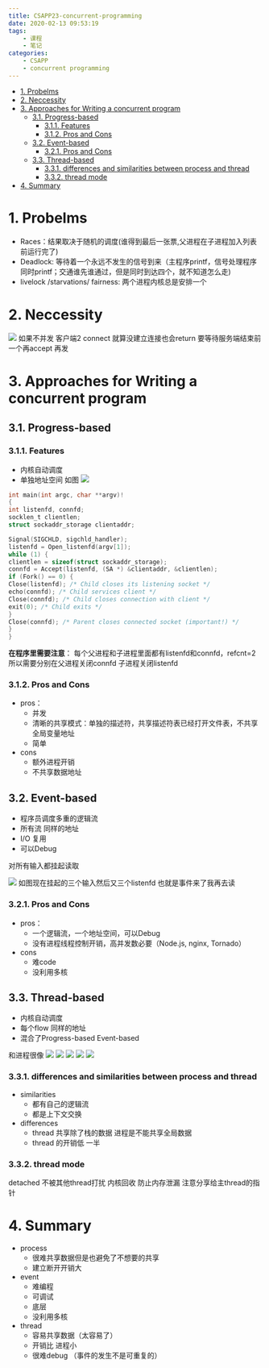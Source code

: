 ```yaml
---
title: CSAPP23-concurrent-programming
date: 2020-02-13 09:53:19
tags:
    - 课程
    - 笔记
categories: 
    - CSAPP
    - concurrent programming
---
```

<!-- TOC -->

- [1. Probelms](#1-probelms)
- [2. Neccessity](#2-neccessity)
- [3. Approaches for Writing a concurrent program](#3-approaches-for-writing-a-concurrent-program)
    - [3.1. Progress-based](#31-progress-based)
        - [3.1.1. Features](#311-features)
        - [3.1.2. Pros and Cons](#312-pros-and-cons)
    - [3.2. Event-based](#32-event-based)
        - [3.2.1. Pros and Cons](#321-pros-and-cons)
    - [3.3. Thread-based](#33-thread-based)
        - [3.3.1. differences and similarities between process and thread](#331-differences-and-similarities-between-process-and-thread)
        - [3.3.2. thread mode](#332-thread-mode)
- [4. Summary](#4-summary)

<!-- /TOC -->
# 1. Probelms
* Races：结果取决于随机的调度(谁得到最后一张票,父进程在子进程加入列表前运行完了)
* Deadlock: 等待着一个永远不发生的信号到来（主程序printf，信号处理程序同时printf；交通谁先谁通过，但是同时到达四个，就不知道怎么走)
* livelock /starvations/ fairness: 两个进程内核总是安排一个

# 2. Neccessity
![](CSAPP23-concurrent-programming/1.png)
如果不并发 客户端2 connect 就算没建立连接也会return  要等待服务端结束前一个再accept
再发

# 3. Approaches for Writing a concurrent program
## 3.1. Progress-based

### 3.1.1. Features
* 内核自动调度
* 单独地址空间
如图
![](CSAPP23-concurrent-programming/2.png)

```C
int main(int argc, char **argv)!
{
int listenfd, connfd;
socklen_t clientlen;
struct sockaddr_storage clientaddr;

Signal(SIGCHLD, sigchld_handler);
listenfd = Open_listenfd(argv[1]);
while (1) {
clientlen = sizeof(struct sockaddr_storage);
connfd = Accept(listenfd, (SA *) &clientaddr, &clientlen);
if (Fork() == 0) {
Close(listenfd); /* Child closes its listening socket */
echo(connfd); /* Child services client */
Close(connfd); /* Child closes connection with client */
exit(0); /* Child exits */
}
Close(connfd); /* Parent closes connected socket (important!) */
}
}
```
**在程序里需要注意**：
每个父进程和子进程里面都有listenfd和connfd，refcnt=2 所以需要分别在父进程关闭connfd 子进程关闭listenfd
### 3.1.2. Pros and Cons
* pros：
    * 并发
    * 清晰的共享模式：单独的描述符，共享描述符表已经打开文件表，不共享全局变量地址
    * 简单
* cons
    * 额外进程开销
    * 不共享数据地址
## 3.2. Event-based
* 程序员调度多重的逻辑流
* 所有流 同样的地址
* I/O 复用
* 可以Debug

对所有输入都挂起读取

![](CSAPP23-concurrent-programming/3.png)
如图现在挂起的三个输入然后又三个listenfd 也就是事件来了我再去读
### 3.2.1. Pros and Cons
* pros：
    * 一个逻辑流，一个地址空间，可以Debug
    * 没有进程线程控制开销，高并发数必要（Node.js, nginx, Tornado）
* cons
    * 难code
    * 没利用多核

## 3.3. Thread-based 
* 内核自动调度
* 每个flow 同样的地址
* 混合了Progress-based Event-based

和进程很像
![](CSAPP23-concurrent-programming/4.png)
![](CSAPP23-concurrent-programming/5.png)
![](CSAPP23-concurrent-programming/6.png)
![](CSAPP23-concurrent-programming/7.png)
![](CSAPP23-concurrent-programming/8.png)

### 3.3.1. differences and similarities between process and thread

* similarities 
    * 都有自己的逻辑流
    * 都是上下文交换
* differences
    * thread 共享除了栈的数据 进程是不能共享全局数据
    * thread 的开销低 一半

### 3.3.2. thread mode
detached 不被其他thread打扰 内核回收
防止内存泄漏
注意分享给主thread的指针
# 4. Summary
* process 
    * 很难共享数据但是也避免了不想要的共享
    * 建立断开开销大
* event
    * 难编程
    * 可调试
    * 底层
    * 没利用多核
* thread 
    * 容易共享数据（太容易了）
    * 开销比 进程小
    * 很难debug （事件的发生不是可重复的）
    